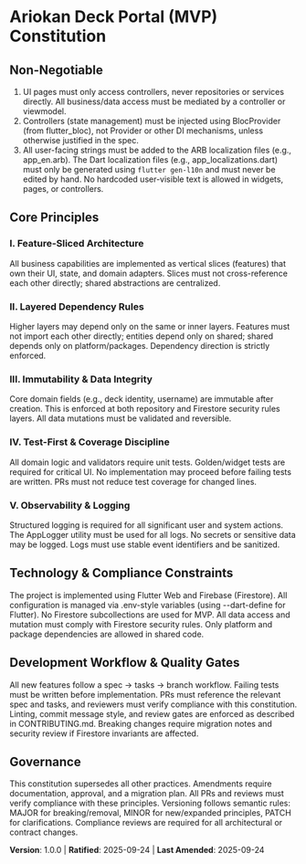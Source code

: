 
<!--
Sync Impact Report
Version change: (template) → 1.0.0
Modified principles: All placeholders replaced with concrete project rules
Added sections: All (first formalization)
Removed sections: None
Templates requiring updates: ✅ plan-template.md, ✅ spec-template.md, ✅ tasks-template.md (all reviewed, no changes needed)
Follow-up TODOs: None
-->

# Ariokan Deck Portal (MVP) Constitution

## Non-Negotiable

1. UI pages must only access controllers, never repositories or services directly. All business/data access must be mediated by a controller or viewmodel.
2. Controllers (state management) must be injected using BlocProvider (from flutter_bloc), not Provider or other DI mechanisms, unless otherwise justified in the spec.
3. All user-facing strings must be added to the ARB localization files (e.g., app_en.arb). The Dart localization files (e.g., app_localizations.dart) must only be generated using `flutter gen-l10n` and must never be edited by hand. No hardcoded user-visible text is allowed in widgets, pages, or controllers.

## Core Principles


### I. Feature-Sliced Architecture
All business capabilities are implemented as vertical slices (features) that own their UI, state, and domain adapters. Slices must not cross-reference each other directly; shared abstractions are centralized.

### II. Layered Dependency Rules
Higher layers may depend only on the same or inner layers. Features must not import each other directly; entities depend only on shared; shared depends only on platform/packages. Dependency direction is strictly enforced.

### III. Immutability & Data Integrity
Core domain fields (e.g., deck identity, username) are immutable after creation. This is enforced at both repository and Firestore security rules layers. All data mutations must be validated and reversible.

### IV. Test-First & Coverage Discipline
All domain logic and validators require unit tests. Golden/widget tests are required for critical UI. No implementation may proceed before failing tests are written. PRs must not reduce test coverage for changed lines.

### V. Observability & Logging
Structured logging is required for all significant user and system actions. The AppLogger utility must be used for all logs. No secrets or sensitive data may be logged. Logs must use stable event identifiers and be sanitized.



## Technology & Compliance Constraints

The project is implemented using Flutter Web and Firebase (Firestore). All configuration is managed via .env-style variables (using --dart-define for Flutter). No Firestore subcollections are used for MVP. All data access and mutation must comply with Firestore security rules. Only platform and package dependencies are allowed in shared code.


## Development Workflow & Quality Gates

All new features follow a spec → tasks → branch workflow. Failing tests must be written before implementation. PRs must reference the relevant spec and tasks, and reviewers must verify compliance with this constitution. Linting, commit message style, and review gates are enforced as described in CONTRIBUTING.md. Breaking changes require migration notes and security review if Firestore invariants are affected.

## Governance

This constitution supersedes all other practices. Amendments require documentation, approval, and a migration plan. All PRs and reviews must verify compliance with these principles. Versioning follows semantic rules: MAJOR for breaking/removal, MINOR for new/expanded principles, PATCH for clarifications. Compliance reviews are required for all architectural or contract changes.

**Version**: 1.0.0 | **Ratified**: 2025-09-24 | **Last Amended**: 2025-09-24
<!-- Version: 1.0.0 | Ratified: 2025-09-24 | Last Amended: 2025-09-24 -->
